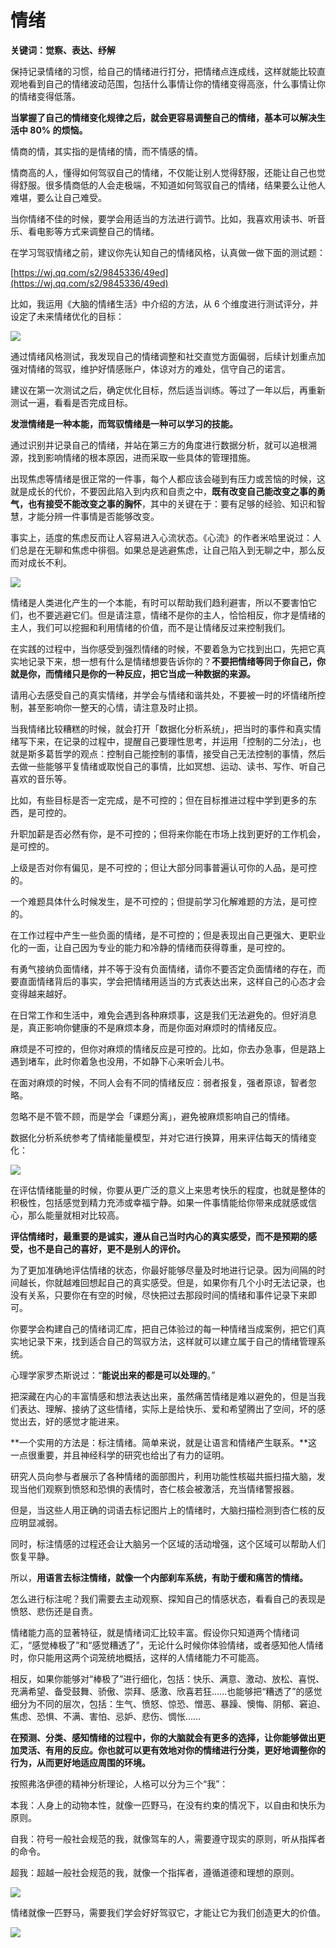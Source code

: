# 情绪

**关键词：觉察、表达、纾解**

保持记录情绪的习惯，给自己的情绪进行打分，把情绪点连成线，这样就能比较直观地看到自己的情绪波动范围，包括什么事情让你的情绪变得高涨，什么事情让你的情绪变得低落。

**当掌握了自己的情绪变化规律之后，就会更容易调整自己的情绪，基本可以解决生活中 80% 的烦恼。**

情商的情，其实指的是情绪的情，而不情感的情。

情商高的人，懂得如何驾驭自己的情绪，不仅能让别人觉得舒服，还能让自己也觉得舒服。很多情商低的人会走极端，不知道如何驾驭自己的情绪，结果要么让他人难堪，要么让自己难受。

当你情绪不佳的时候，要学会用适当的方法进行调节。比如，我喜欢用读书、听音乐、看电影等方式来调整自己的情绪。

在学习驾驭情绪之前，建议你先认知自己的情绪风格，认真做一做下面的测试题：

[https://wj.qq.com/s2/9845336/49ed](https://wj.qq.com/s2/9845336/49ed)

比如，我运用《大脑的情绪生活》中介绍的方法，从 6 个维度进行测试评分，并设定了未来情绪优化的目标：

![](https://cdn.jsdelivr.net/gh/sjhfx/pic@main/imgTGxabjs3XoZZpjx2MHZcEM0Bnxf.png)

通过情绪风格测试，我发现自己的情绪调整和社交直觉方面偏弱，后续计划重点加强对情绪的驾驭，维护好情感账户，体谅对方的难处，信守自己的诺言。

建议在第一次测试之后，确定优化目标，然后适当训练。等过了一年以后，再重新测试一遍，看看是否完成目标。

**发泄情绪是一种本能，而驾驭情绪是一种可以学习的技能。**

通过识别并记录自己的情绪，并站在第三方的角度进行数据分析，就可以追根溯源，找到影响情绪的根本原因，进而采取一些具体的管理措施。

出现焦虑等情绪是很正常的一件事，每个人都应该会碰到有压力或苦恼的时候，这就是成长的代价，不要因此陷入到内疚和自责之中，**既有改变自己能改变之事的勇气，也有接受不能改变之事的胸怀**，其中的关键在于：要有足够的经验、知识和智慧，才能分辨一件事情是否能够改变。

事实上，适度的焦虑反而让人容易进入心流状态。《心流》的作者米哈里说过：人们总是在无聊和焦虑中徘徊。如果总是逃避焦虑，让自己陷入到无聊之中，那么反而对成长不利。

![](https://cdn.jsdelivr.net/gh/sjhfx/pic@main/imgSnRvbaJDNo8OBAxk7ZhcRMLPnAg.jpeg)

情绪是人类进化产生的一个本能，有时可以帮助我们趋利避害，所以不要害怕它们，也不要逃避它们。但是请注意，情绪不是你的主人，恰恰相反，你才是情绪的主人，我们可以挖掘和利用情绪的价值，而不是让情绪反过来控制我们。

在实践的过程中，当你感受到强烈情绪的时候，不要着急为它找到出口，先把它真实地记录下来，想一想有什么是情绪想要告诉你的？**不要把情绪等同于你自己，你就是你，而情绪只是你的一种反应，把它当成一种数据的来源。**

请用心去感受自己的真实情绪，并学会与情绪和谐共处，不要被一时的坏情绪所控制，甚至影响你一整天的心情，请注意及时止损。

当我情绪比较糟糕的时候，就会打开「数据化分析系统」，把当时的事件和真实情绪写下来，在记录的过程中，提醒自己要理性思考，并运用「控制的二分法」，也就是斯多葛哲学的观点：控制自己能控制的事情，接受自己无法控制的事情，然后去做一些能够平复情绪或取悦自己的事情，比如冥想、运动、读书、写作、听自己喜欢的音乐等。

比如，有些目标是否一定完成，是不可控的；但在目标推进过程中学到更多的东西，是可控的。

升职加薪是否必然有你，是不可控的；但将来你能在市场上找到更好的工作机会，是可控的。

上级是否对你有偏见，是不可控的；但让大部分同事普遍认可你的人品，是可控的。

一个难题具体什么时候发生，是不可控的；但提前学习化解难题的方法，是可控的。

在工作过程中产生一些负面的情绪，是不可控的；但是表现出自己更强大、更职业化的一面，让自己因为专业的能力和冷静的情绪而获得尊重，是可控的。

有勇气接纳负面情绪，并不等于没有负面情绪，请你不要否定负面情绪的存在，而要直面情绪背后的事实，学会把情绪用适当的方式表达出来，这样自己的心态才会变得越来越好。

在日常工作和生活中，难免会遇到各种麻烦事，这是我们无法避免的。但好消息是，真正影响你健康的不是麻烦本身，而是你面对麻烦时的情绪反应。

麻烦是不可控的，但你对麻烦的情绪反应是可控的。比如，你去办急事，但是路上遇到堵车，此时你着急也没用，不如静下心来听会儿书。

在面对麻烦的时候，不同人会有不同的情绪反应：弱者报复，强者原谅，智者忽略。

忽略不是不管不顾，而是学会「课题分离」，避免被麻烦影响自己的情绪。

数据化分析系统参考了情绪能量模型，并对它进行换算，用来评估每天的情绪变化：

![](https://cdn.jsdelivr.net/gh/sjhfx/pic@main/imgSIQEbuSuooGQKVx61UmcCNsrnTg.png)

在评估情绪能量的时候，你要从更广泛的意义上来思考快乐的程度，也就是整体的积极性，包括感觉到精力充沛或幸福宁静。如果一件事情能给你带来成就感或信心，那么能量就相对比较高。

**评估情绪时，最重要的是诚实，遵从自己当时内心的真实感受，而不是预期的感受，也不是自己的喜好，更不是别人的评价。**

为了更加准确地评估情绪的状态，你最好能够尽量及时地进行记录。因为间隔的时间越长，你就越难回想起自己的真实感受。但是，如果你有几个小时无法记录，也没有关系，只要你在有空的时候，尽快把过去那段时间的情绪和事件记录下来即可。

你要学会构建自己的情绪词汇库，把自己体验过的每一种情绪当成案例，把它们真实地记录下来，找到适合自己的驾驭方法，这样就可以建立属于自己的情绪管理系统。

心理学家罗杰斯说过：“**能说出来的都是可以处理的**。”

把深藏在内心的丰富情感和想法表达出来，虽然痛苦情绪是难以避免的，但是当我们表达、理解、接纳了这些情绪，实际上是给快乐、爱和希望腾出了空间，坏的感觉出去，好的感觉才能进来。

**一个实用的方法是：标注情绪。简单来说，就是让语言和情绪产生联系。**这一点很重要，并且神经科学的研究也给出了有力的证明。

研究人员向参与者展示了各种情绪的面部图片，利用功能性核磁共振扫描大脑，发现当他们观察到愤怒和恐惧的表情时，杏仁核会被激活，充当情绪警报器。

但是，当这些人用正确的词语去标记图片上的情绪时，大脑扫描检测到杏仁核的反应明显减弱。

同时，标注情感的过程还会让大脑另一个区域的活动增强，这个区域可以帮助人们恢复平静。

所以，**用语言去标注情绪，就像一个内部刹车系统，有助于缓和痛苦的情绪。**

怎么进行标注呢？我们需要去主动观察、探知自己的情感状态，看看自己的表现是愤怒、悲伤还是自责。

情绪能力高的显著特征，就是情绪词汇比较丰富。假设你只知道两个情绪词汇，“感觉棒极了”和“感觉糟透了”，无论什么时候你体验情绪，或者感知他人情绪时，你只能用这两个词笼统地概括，这样的人情绪能力不可能高。

相反，如果你能够对“棒极了”进行细化，包括：快乐、满意、激动、放松、喜悦、充满希望、备受鼓舞、骄傲、崇拜、感激、欣喜若狂……也能够把“糟透了”的感觉细分为不同的层次，包括：生气、愤怒、惊恐、憎恶、暴躁、懊悔、阴郁、窘迫、焦虑、恐惧、不满、害怕、忌妒、悲伤、惆怅……

**在预测、分类、感知情绪的过程中，你的大脑就会有更多的选择，让你能够做出更加灵活、有用的反应。你也就可以更有效地对你的情绪进行分类，更好地调整你的行为，从而更好地适应周围的环境。**

按照弗洛伊德的精神分析理论，人格可以分为三个“我”：

本我：人身上的动物本性，就像一匹野马，在没有约束的情况下，以自由和快乐为原则。

自我：符号一般社会规范的我，就像驾车的人，需要遵守现实的原则，听从指挥者的命令。

超我：超越一般社会规范的我，就像一个指挥者，遵循道德和理想的原则。

![](https://cdn.jsdelivr.net/gh/sjhfx/pic@main/imgR3UybO1spoJdWoxCvsncGss1nCh.png)

情绪就像一匹野马，需要我们学会好好驾驭它，才能让它为我们创造更大的价值。

![](https://visitor-badge.laobi.icu/badge?page_id=sjhfx.linji&left_text=PageViews&right_color=%2300589F)
